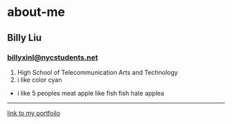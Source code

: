 # about-me
## **Billy Liu**
### billyxinl@nycstudents.net
1. High School of Telecommunication Arts and Technology
2. i like color cyan
* i like 5 peoples meat
apple like fish
fish hate applea
---
[link to my portfoilo](https://billyl1116.github.io/)

